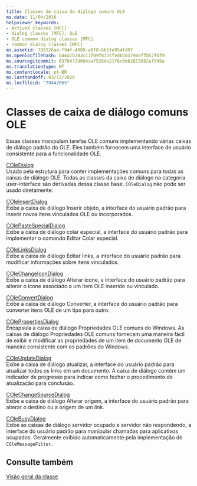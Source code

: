 ```yaml
---
title: Classes de caixa de diálogo comuns OLE
ms.date: 11/04/2016
helpviewer_keywords:
- ActiveX classes [MFC]
- dialog classes [MFC], OLE
- OLE common dialog classes [MFC]
- common dialog classes [MFC]
ms.assetid: 706526ae-f94f-4909-a0f8-6b5fe954fd97
ms.openlocfilehash: b44a7b203c17f09f872cfedbb05798affb57f0f9
ms.sourcegitcommit: 63784729604aaf526de21f6c6b62813882af930a
ms.translationtype: MT
ms.contentlocale: pt-BR
ms.lasthandoff: 03/17/2020
ms.locfileid: "79447665"
---
```

# <a name="ole-common-dialog-classes"></a>Classes de caixa de diálogo comuns OLE

Essas classes manipulam tarefas OLE comuns implementando várias caixas de diálogo padrão do OLE. Eles também fornecem uma interface de usuário consistente para a funcionalidade OLE.

[COleDialog](../mfc/reference/coledialog-class.md)<br/>
Usado pela estrutura para conter implementações comuns para todas as caixas de diálogo OLE. Todas as classes da caixa de diálogo na categoria user-interface são derivadas dessa classe base. `COleDialog` não pode ser usado diretamente.

[COleInsertDialog](../mfc/reference/coleinsertdialog-class.md)<br/>
Exibe a caixa de diálogo Inserir objeto, a interface do usuário padrão para inserir novos itens vinculados OLE ou incorporados.

[COlePasteSpecialDialog](../mfc/reference/colepastespecialdialog-class.md)<br/>
Exibe a caixa de diálogo colar especial, a interface do usuário padrão para implementar o comando Editar Colar especial.

[COleLinksDialog](../mfc/reference/colelinksdialog-class.md)<br/>
Exibe a caixa de diálogo Editar links, a interface do usuário padrão para modificar informações sobre itens vinculados.

[COleChangeIconDialog](../mfc/reference/colechangeicondialog-class.md)<br/>
Exibe a caixa de diálogo Alterar ícone, a interface do usuário padrão para alterar o ícone associado a um item OLE inserido ou vinculado.

[COleConvertDialog](../mfc/reference/coleconvertdialog-class.md)<br/>
Exibe a caixa de diálogo Converter, a interface do usuário padrão para converter itens OLE de um tipo para outro.

[COlePropertiesDialog](../mfc/reference/colepropertiesdialog-class.md)<br/>
Encapsula a caixa de diálogo Propriedades OLE comuns do Windows. As caixas de diálogo Propriedades OLE comuns fornecem uma maneira fácil de exibir e modificar as propriedades de um item de documento OLE de maneira consistente com os padrões do Windows.

[COleUpdateDialog](../mfc/reference/coleupdatedialog-class.md)<br/>
Exibe a caixa de diálogo atualizar, a interface do usuário padrão para atualizar todos os links em um documento. A caixa de diálogo contém um indicador de progresso para indicar como fechar o procedimento de atualização para conclusão.

[COleChangeSourceDialog](../mfc/reference/colechangesourcedialog-class.md)<br/>
Exibe a caixa de diálogo Alterar origem, a interface do usuário padrão para alterar o destino ou a origem de um link.

[COleBusyDialog](../mfc/reference/colebusydialog-class.md)<br/>
Exibe as caixas de diálogo servidor ocupado e servidor não respondendo, a interface do usuário padrão para manipular chamadas para aplicativos ocupados. Geralmente exibido automaticamente pela implementação de `COleMessageFilter`.

## <a name="see-also"></a>Consulte também

[Visão geral da classe](../mfc/class-library-overview.md)
